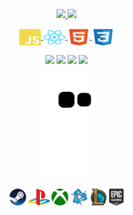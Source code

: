 <div align="center">
  <a href="https://github.com/falsolento">
  <img height="180em" src="https://github-readme-stats.vercel.app/api?username=falsolento&show_icons=true&theme=merko&include_all_commits=true&count_private=true"/>
  <img height="180em" src="https://github-readme-stats.vercel.app/api/top-langs/?username=falsolento&layout=compact&langs_count=7&theme=merko"/>
</div>

<div style="display: inline_block" align="center"><br>
  <img align="center" alt="Raupp-Js" height="30" width="40" src="https://raw.githubusercontent.com/devicons/devicon/master/icons/javascript/javascript-plain.svg">
  <img align="center" alt="Raupp-React" height="30" width="40" src="https://raw.githubusercontent.com/devicons/devicon/master/icons/react/react-original.svg">
  <img align="center" alt="Raupp-HTML" height="30" width="40" src="https://raw.githubusercontent.com/devicons/devicon/master/icons/html5/html5-original.svg">
  <img align="center" alt="Raupp-CSS" height="30" width="40" src="https://raw.githubusercontent.com/devicons/devicon/master/icons/css3/css3-original.svg">
</div><br>
  
 
<div align="center"> 
  <a href="https://instagram.com/joaoraupp" target="_blank"><img src="https://img.shields.io/badge/-Instagram-%23E4405F?style=for-the-badge&logo=instagram&logoColor=white" target="_blank"></a>
 	<a href="https://www.twitch.tv/jaocavera" target="_blank"><img src="https://img.shields.io/badge/Twitch-9146FF?style=for-the-badge&logo=twitch&logoColor=white" target="_blank"></a>
  <a href = "mailto:joaoraupp3@gmail.com"><img src="https://img.shields.io/badge/-Gmail-%23333?style=for-the-badge&logo=gmail&logoColor=white" target="_blank"></a>
  <a href="https://www.linkedin.com/in/joão-raupp-17699a18b" target="_blank"><img src="https://img.shields.io/badge/-LinkedIn-%230077B5?style=for-the-badge&logo=linkedin&logoColor=white" target="_blank"></a> 

  ![Snake animation](https://github.com/falsolento/falsolento/blob/output/github-contribution-grid-snake.svg)
</div>

<div align="center">
<a href="https://steamcommunity.com/profiles/76561199299121058/" target="blank"><img align="center" src="https://github.com/falsolento/falsolento/blob/main/Game%20Icons/Steam.png" height="30" /></a>  
<a href=" " target="blank"><img align="center" src="https://github.com/falsolento/falsolento/blob/main/Game%20Icons/PS.png" height="30" /></a> 
<a href=" " target="blank"><img align="center" src="https://github.com/falsolento/falsolento/blob/main/Game%20Icons/Xbox.png" height="30" /></a>
<a href=" " target="blank"><img align="center" src="https://github.com/falsolento/falsolento/blob/main/Game%20Icons/Battlenet.png" height="30" /></a>
<a href=" " target="blank"><img align="center" src="https://github.com/falsolento/falsolento/blob/main/Game%20Icons/LoL.png" height="30" /></a> 
<a href=" " target="blank"><img align="center" src="https://github.com/falsolento/falsolento/blob/main/Game%20Icons/Epic.png" height="30" /></a> 
</div>
